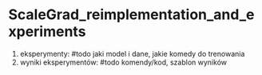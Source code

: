 # ScaleGrad_reimplementation_and_experiments
1) eksperymenty: #todo jaki model i dane, jakie komedy do trenowania
2) wyniki eksperymentów: #todo komendy/kod, szablon wyników
 
